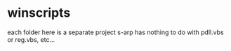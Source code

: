 # winscripts
each folder here is a separate project
s-arp has nothing to do with pdll.vbs or reg.vbs, etc...
